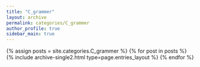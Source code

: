 ```yaml
---
title: "C_grammer"
layout: archive
permalink: categories/C_grammer
author_profile: true
sidebar_main: true
---
```


{% assign posts = site.categories.C_grammer %}
{% for post in posts %} {% include archive-single2.html type=page.entries_layout %} {% endfor %}
